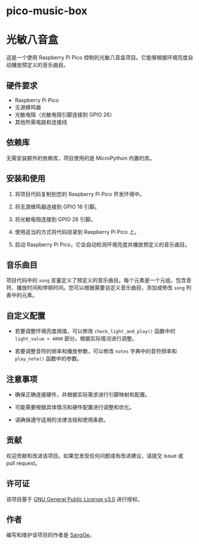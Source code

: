 # pico-music-box

# 光敏八音盒

这是一个使用 Raspberry Pi Pico 控制的光敏八音盒项目。它能够根据环境亮度自动播放预定义的音乐曲目。

## 硬件要求

-   Raspberry Pi Pico
-   无源蜂鸣器
-   光敏电阻（光敏电阻引脚连接到 GPIO 26）
-   其他所需电路和连接线

## 依赖库

无需安装额外的依赖库，项目使用的是 MicroPython 内置的库。

## 安装和使用

1. 将项目代码复制到您的 Raspberry Pi Pico 开发环境中。

2. 将无源蜂鸣器连接到 GPIO 16 引脚。

3. 将光敏电阻连接到 GPIO 26 引脚。

4. 使用适当的方式将代码烧录到 Raspberry Pi Pico 上。

5. 启动 Raspberry Pi Pico，它会自动检测环境亮度并播放预定义的音乐曲目。

## 音乐曲目

项目代码中的 `song` 变量定义了预定义的音乐曲目。每个元素是一个元组，包含音符、播放时间和停顿时间。您可以根据需要自定义音乐曲目，添加或修改 `song` 列表中的元素。

## 自定义配置

-   若要调整环境亮度阈值，可以修改 `check_light_and_play()` 函数中的 `light_value > 4000` 部分。根据实际情况进行调整。

-   若要调整音符的频率和播放参数，可以修改 `notes` 字典中的音符频率和 `play_note()` 函数中的参数。

## 注意事项

-   确保正确连接硬件，并根据实际需求进行引脚映射和配置。

-   可能需要根据具体情况和硬件配置进行调整和优化。

-   请确保遵守适用的法律法规和使用条款。

## 贡献

欢迎贡献和改进该项目。如果您发现任何问题或有改进建议，请提交 issue 或 pull request。

## 许可证

该项目基于 [GNU General Public License v3.0](https://www.gnu.org/licenses/gpl-3.0.en.html) 进行授权。

## 作者

编写和维护该项目的作者是 [SangGe](https://github.com/Smart-SangGe)。
